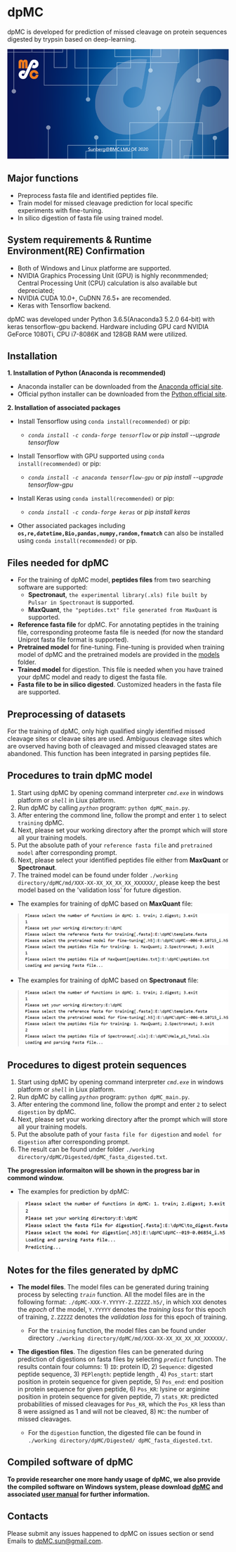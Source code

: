 
# dpMC
dpMC is developed for prediction of missed cleavage on protein sequences digested by trypsin based on deep-learning.
<div align=center><img src='/pics/start.png'/></div>


## Major functions
* Preprocess fasta file and identified peptides file.
* Train model for missed cleavage prediction for local specific experiments with fine-tuning.
* In silico digestion of fasta file using trained model.


## System requirements & Runtime Environment(RE) Confirmation
* Both of Windows and Linux platforme are supported.
* NVIDIA Graphics Processing Unit (GPU) is highly reconmmended; Central Processing Unit (CPU) calculation is also available but depreciated;
* NVIDIA CUDA 10.0+, CuDNN 7.6.5+ are recomended.
* Keras with Tensorflow backend.

dpMC was developed under Python 3.6.5(Anaconda3 5.2.0 64-bit) with keras tensorflow-gpu backend. Hardware including GPU card NVIDIA GeForce 1080Ti, CPU i7-8086K and 128GB RAM were utilized. 


## Installation 
**1. Installation of Python (Anaconda is recommended)**

   * Anaconda installer can be downloaded from the [Anaconda official site](https://www.anaconda.com/products/individual).
   * Official python installer can be downloaded from the [Python official site](https://www.python.org/downloads/).

**2. Installation of associated packages**

   * Install Tensorflow using `conda install(recommended)` or pip:
   
      * *`conda install -c conda-forge tensorflow`* or *pip install --upgrade tensorflow*
   
   * Install Tensorflow with GPU supported using `conda install(recommended)` or pip:
   
      * *`conda install -c anaconda tensorflow-gpu`* or *pip install --upgrade tensorflow-gpu*
 
   * Install Keras using `conda install(recommended)` or pip:
   
      * *`conda install -c conda-forge keras`* or *pip install keras*

   * Other associated packages including **``os,re,datetime,Bio,pandas,numpy,random,fnmatch``** can also be installed using `conda install(recommended)` or pip.
   

## Files needed for dpMC
* For the training of dpMC model, **peptides files** from two searching software are supported:
   * **Spectronaut**, `the experimental library(.xls) file built by Pulsar in Spectronaut` is supported.
   * **MaxQuant**, `the "peptides.txt" file generated from MaxQuant` is supported.
* **Reference fasta file** for dpMC. For annotating peptides in the training file, corresponding proteome fasta file is needed (for now the standard Uniprot fasta file format is supported).
* **Pretrained model** for fine-tuning. Fine-tuning is provided when training model of dpMC and the pretrained models are provided in the [models](models/) folder.
* **Trained model** for digestion. This file is needed when you have trained your dpMC model and ready to digest the fasta file.
* **Fasta file to be in silico digested**. Customized headers in the fasta file are supported.


## Preprocessing of datasets
For the training of dpMC, only high qualified singly identified missed cleavage sites or cleavae sites are used. Ambiguous cleavage sites which are ovserved having both of cleavaged and missed cleavaged states are abandoned. This function has been integrated in parsing peptides file.

## Procedures to train dpMC model
1) Start using dpMC by opening command interpreter *`cmd.exe`* in windows platform or *`shell`* in Liux platform.
2) Run dpMC by calling *`python`* program: `python dpMC_main.py`.
3) After entering the commond line, follow the prompt and enter `1` to select `training` dpMC.
4) Next, please set your working directory after the prompt which will store all your training models.
5) Put the absolute path of your `reference fasta file` and `pretrained model` after corresponding prompt.
6) Next, please select your identified peptides file either from **MaxQuant** or **Spectronaut**.
7) The trained model can be found under folder `./working directory/dpMC/md/XXX-XX-XX_XX_XX_XX_XXXXXX/`, please keep the best model based on the 'validation loss' for future digestion.

  * The examples for training of dpMC based on **MaxQuant** file:
> <div align=center><img src='/pics/train_MQ.PNG'/></div>


  * The examples for training of dpMC based on **Spectronaut** file:
> <div align=center><img src='/pics/train_SP.PNG'/></div>


## Procedures to digest protein sequences
1) Start using dpMC by opening command interpreter *`cmd.exe`* in windows platform or *`shell`* in Liux platform.
2) Run dpMC by calling *`python`* program: `python dpMC_main.py`.
3) After entering the commond line, follow the prompt and enter `2` to select `digestion` by dpMC.
4) Next, please set your working directory after the prompt which will store all your training models.
5) Put the absolute path of your `fasta file for digestion` and `model for digestion` after corresponding prompt.
6) The result can be found under folder `./working directory/dpMC/Digested/dpMC_fasta_digested.txt`.

  **The progression informaiton will be shown in the progress bar in commond window.**

* The examples for prediction by dpMC:
> <div align=center><img src='/pics/digest.PNG'/></div>


## Notes for the files generated by dpMC

* **The model files**. The model files can be generated during training process by selecting *`train`* function. All the model files are in the following format:
`./dpMC-XXX-Y.YYYYY-Z.ZZZZZ.h5/`, in which `XXX` denotes the *epoch* of the model, `Y.YYYYY` denotes the *training loss* for this epoch of training, `Z.ZZZZZ` denotes the *validation loss* for this epoch of training. 
   * For the `training` function, the model files can be found under directory `./working directory/dpMC/md/XXX-XX-XX_XX_XX_XX_XXXXXX/`.

* **The digestion files**. The digestion files can be generated during prediction of digestions on fasta files by selecting *`predict`* function. The results contain four columns: 1) `ID`: protein ID, 2) `Sequence`: digested peptide sequence, 3) `PEPlength`: peptide length , 4) `Pos_start`: start position in protein sequence for given peptide, 5) `Pos_end`: end position in protein sequence for given peptide, 6) `Pos_KR`: lysine or arginine position in protein sequence for given peptide, 7) `stats_KR`: predicted probabilities of missed cleavages for `Pos_KR`, which the `Pos_KR` less than 8 were assigned as 1 and will not be cleaved, 8) `MC`: the number of missed cleavages.
   * For the `digestion` function, the digested file can be found in `./working directory/dpMC/Digested/ dpMC_fasta_digested.txt`.

## Compiled software of dpMC

**To provide researcher one more handy usage of dpMC, we also provide the compiled software on Windows system, please download [dpMC](https://zenodo.org/record/4592409#.YIbVT2gzaUk) and associated [user manual](https://zenodo.org/record/4592409#.YIbVT2gzaUk) for further information.**

## Contacts
Please submit any issues happened to dpMC on issues section or send Emails to dpMC.sun@gmail.com.
